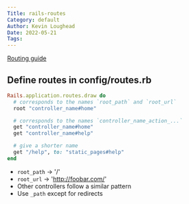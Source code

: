 ```yaml
---
Title: rails-routes
Category: default
Author: Kevin Loughead
Date: 2022-05-21
Tags:
---
```


[Routing guide](https://guides.rubyonrails.org/routing.html)

## Define routes in config/routes.rb

```rb
Rails.application.routes.draw do
  # corresponds to the names `root_path` and `root_url`
  root "controller_name#home"

  # corresponds to the names `controller_name_action_...`
  get "controller_name#home"
  get "controller_name#help"

  # give a shorter name
  get "/help", to: "static_pages#help"
end
```

- `root_path` -> '/'
- `root_url` -> 'http://foobar.com/'
- Other controllers follow a similar pattern
- Use `_path` except for redirects
